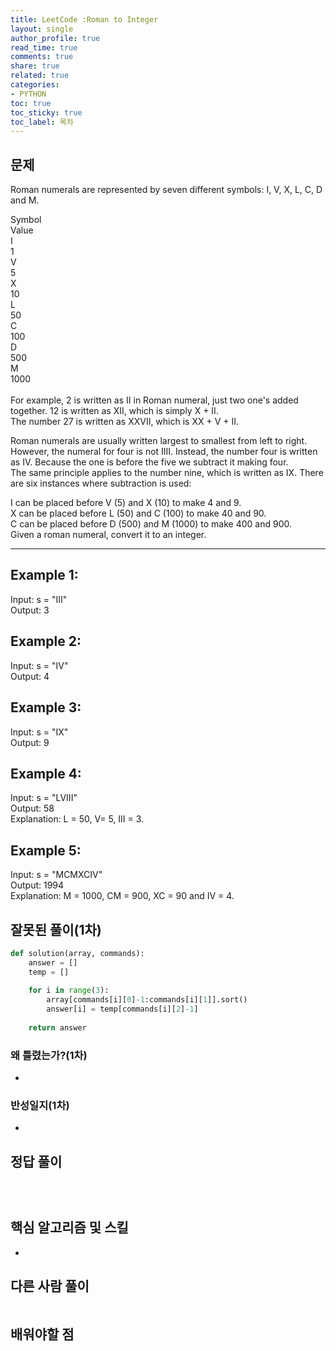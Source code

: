 ```yaml
---
title: LeetCode :Roman to Integer
layout: single
author_profile: true
read_time: true
comments: true
share: true
related: true
categories:
- PYTHON
toc: true
toc_sticky: true
toc_label: 목차
---
```


## 문제 
Roman numerals are represented by seven different symbols: I, V, X, L, C, D and M. <br>

Symbol <br>       Value <br>
I <br>              1 <br> 
V <br>              5 <br> 
X <br>              10 <br> 
L <br>              50 <br> 
C <br>              100 <br> 
D <br>              500 <br> 
M <br>              1000 <br> 
 <br> 
For example, 2 is written as II in Roman numeral, just two one's added together. 12 is written as XII, which is simply X + II.  <br> 
The number 27 is written as XXVII, which is XX + V + II. <br>

Roman numerals are usually written largest to smallest from left to right.  <br>
However, the numeral for four is not IIII. Instead, the number four is written as IV. Because the one is before the five we subtract it making four.  <br>
The same principle applies to the number nine, which is written as IX. There are six instances where subtraction is used: <br>

I can be placed before V (5) and X (10) to make 4 and 9.  <br>
X can be placed before L (50) and C (100) to make 40 and 90.  <br>
C can be placed before D (500) and M (1000) to make 400 and 900. <br>
Given a roman numeral, convert it to an integer. <br>

------


## Example 1:
Input: s = "III" <br>
Output: 3 <br>

## Example 2:
Input: s = "IV" <br>
Output: 4 <br>

## Example 3:
Input: s = "IX" <br>
Output: 9 <br>

## Example 4:
Input: s = "LVIII" <br>
Output: 58 <br>
Explanation: L = 50, V= 5, III = 3. <br>

## Example 5:
Input: s = "MCMXCIV" <br>
Output: 1994 <br>
Explanation: M = 1000, CM = 900, XC = 90 and IV = 4. <br>


## 잘못된 풀이(1차)
```python
def solution(array, commands):
    answer = []
    temp = []
    
    for i in range(3):
        array[commands[i][0]-1:commands[i][1]].sort()
        answer[i] = temp[commands[i][2]-1]
            
    return answer

```
### 왜 틀렸는가?(1차)
- 

### 반성일지(1차)
- 

## 정답 풀이
```python

    
```

## 핵심 알고리즘 및 스킬
- 

## 다른 사람 풀이
```python

```

## 배워야할 점


    
